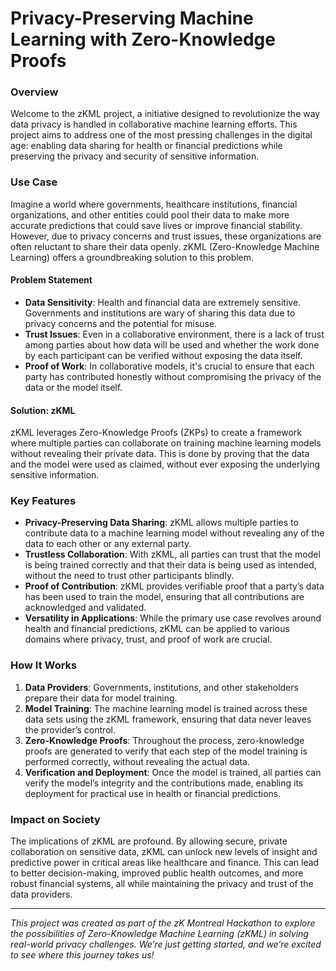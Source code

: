 # Privacy-Preserving Machine Learning with Zero-Knowledge Proofs

### Overview

Welcome to the zKML project, a initiative designed to revolutionize the way data privacy is handled in collaborative machine learning efforts. This project aims to address one of the most pressing challenges in the digital age: enabling data sharing for health or financial predictions while preserving the privacy and security of sensitive information.

### Use Case

Imagine a world where governments, healthcare institutions, financial organizations, and other entities could pool their data to make more accurate predictions that could save lives or improve financial stability. However, due to privacy concerns and trust issues, these organizations are often reluctant to share their data openly. zKML (Zero-Knowledge Machine Learning) offers a groundbreaking solution to this problem.

#### **Problem Statement**

- **Data Sensitivity**: Health and financial data are extremely sensitive. Governments and institutions are wary of sharing this data due to privacy concerns and the potential for misuse.
- **Trust Issues**: Even in a collaborative environment, there is a lack of trust among parties about how data will be used and whether the work done by each participant can be verified without exposing the data itself.
- **Proof of Work**: In collaborative models, it's crucial to ensure that each party has contributed honestly without compromising the privacy of the data or the model itself.

#### **Solution: zKML**

zKML leverages Zero-Knowledge Proofs (ZKPs) to create a framework where multiple parties can collaborate on training machine learning models without revealing their private data. This is done by proving that the data and the model were used as claimed, without ever exposing the underlying sensitive information.

### Key Features

- **Privacy-Preserving Data Sharing**: zKML allows multiple parties to contribute data to a machine learning model without revealing any of the data to each other or any external party.
- **Trustless Collaboration**: With zKML, all parties can trust that the model is being trained correctly and that their data is being used as intended, without the need to trust other participants blindly.
- **Proof of Contribution**: zKML provides verifiable proof that a party’s data has been used to train the model, ensuring that all contributions are acknowledged and validated.
- **Versatility in Applications**: While the primary use case revolves around health and financial predictions, zKML can be applied to various domains where privacy, trust, and proof of work are crucial.

### How It Works

1. **Data Providers**: Governments, institutions, and other stakeholders prepare their data for model training.
2. **Model Training**: The machine learning model is trained across these data sets using the zKML framework, ensuring that data never leaves the provider’s control.
3. **Zero-Knowledge Proofs**: Throughout the process, zero-knowledge proofs are generated to verify that each step of the model training is performed correctly, without revealing the actual data.
4. **Verification and Deployment**: Once the model is trained, all parties can verify the model’s integrity and the contributions made, enabling its deployment for practical use in health or financial predictions.

### Impact on Society

The implications of zKML are profound. By allowing secure, private collaboration on sensitive data, zKML can unlock new levels of insight and predictive power in critical areas like healthcare and finance. This can lead to better decision-making, improved public health outcomes, and more robust financial systems, all while maintaining the privacy and trust of the data providers.

---

*This project was created as part of the zK Montreal Hackathon to explore the possibilities of Zero-Knowledge Machine Learning (zKML) in solving real-world privacy challenges. We’re just getting started, and we’re excited to see where this journey takes us!*
